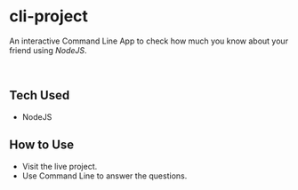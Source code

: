 # cli-project
 
An interactive Command Line App to check how much you know about your friend using *NodeJS*. 

<br>

## Tech Used

* NodeJS

## How to Use

* Visit the live project.
* Use Command Line to answer the questions.

